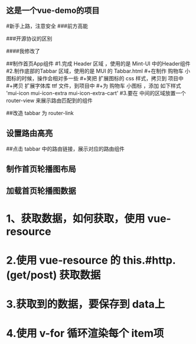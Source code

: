 ## 这是一个vue-demo的项目

#新手上路，注意安全
###前方高能

###开源协议的区别

####我修改了

##制作首页App组件
#1.完成 Header 区域 ，使用的是 Mint-UI 中的Header组件
#2.制作底部的Tabbar 区域，使用的是 MUI 的 Tabbar.html
  #+在制作 购物车 小图标的时候，操作会相对多一些
  #+笑把 扩展图标的 css 样式，拷贝到 项目中
  #+拷贝 扩展字体库 ttf 文件，到项目中
  #+为 购物车 小图标 ，添加 如下样式 'mui-icon mui-icon-extra mui-icon-extra-cart'
#3.要在 中间的区域放置一个 router-view 来展示路由匹配到的组件


##改造 tabbar 为 router-link

## 设置路由高亮

##点击 tabbar 中的路由链接，展示对应的路由组件

## 制作首页轮播图布局

## 加载首页轮播图数据
# 1、获取数据，如何获取，使用 vue-resource
# 2.使用 vue-resource 的 this.#http.(get/post) 获取数据
# 3.获取到的数据，要保存到 data上
# 4.使用 v-for 循环渲染每个 item项